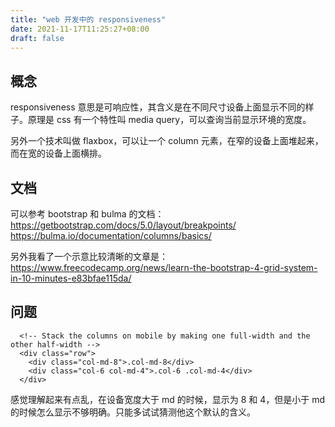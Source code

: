 ```yaml
---
title: "web 开发中的 responsiveness"
date: 2021-11-17T11:25:27+08:00
draft: false
---
```


## 概念

responsiveness 意思是可响应性，其含义是在不同尺寸设备上面显示不同的样子。原理是 css 有一个特性叫 media query，可以查询当前显示环境的宽度。

另外一个技术叫做 flaxbox，可以让一个 column 元素，在窄的设备上面堆起来，而在宽的设备上面横排。

## 文档
可以参考 bootstrap 和 bulma 的文档：
https://getbootstrap.com/docs/5.0/layout/breakpoints/
https://bulma.io/documentation/columns/basics/

另外我看了一个示意比较清晰的文章是：
https://www.freecodecamp.org/news/learn-the-bootstrap-4-grid-system-in-10-minutes-e83bfae115da/

## 问题
```
  <!-- Stack the columns on mobile by making one full-width and the other half-width -->
  <div class="row">
    <div class="col-md-8">.col-md-8</div>
    <div class="col-6 col-md-4">.col-6 .col-md-4</div>
  </div>
```

感觉理解起来有点乱，在设备宽度大于 md 的时候，显示为 8 和 4，但是小于 md 的时候怎么显示不够明确。只能多试试猜测他这个默认的含义。
